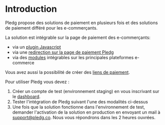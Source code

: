 # Introduction

Pledg propose des solutions de paiement en plusieurs fois et des solutions de paiement différé pour les e-commerçants.

La solution est intégrable sur la page de paiement des e-commerçants:

- via un [plugin Javascript](../plugin/README.md)
- via une [redirection sur la page de paiement Pledg](../plugin/integration.md#direct-call-of-the-pledg-front)
- via des [modules](../modules/) intégrables sur les principales plateformes e-commerce

Vous avez aussi la possibilité de créer des [liens de paiement](payment-link.md).

Pour utiliser Pledg vous devez :

1. Créer un compte de test (environnement staging) en vous inscrivant sur le [dashboard](quickstart.md).
2. Tester l'intégration de Pledg suivant l'une des modalités ci-dessus
3. Une fois que la solution fonctionne dans l'environnement de test, demander l'activation de la solution en production en envoyant un mail à support@pledg.co. Nous vous répondrons dans les 2 heures ouvrées.
